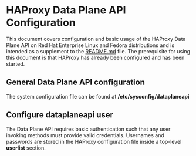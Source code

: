 # HAProxy Data Plane API Configuration
This document covers configuration and basic usage of the HAProxy Data Plane API on Red Hat Enterprise Linux and Fedora distributions and is intended as a supplement to the [README.md](README.md) file.  The prerequisite for using this document is that HAProxy has already been configured and has been started.

## General Data Plane API configuration
The system configuration file can be found at **/etc/sysconfig/dataplaneapi**
## Configure dataplaneapi user
The Data Plane API requires basic authentication such that any user invoking methods must provide valid credentials.
Usernames and passwords are stored in the HAProxy configuration file inside a top-level **userlist** section.

<!--stackedit_data:
eyJoaXN0b3J5IjpbMzQyNTcwNTUwLDE1OTI0NDU5MDYsMjU5MT
gyMTYwLDE4MDM4MDc4NTZdfQ==
-->